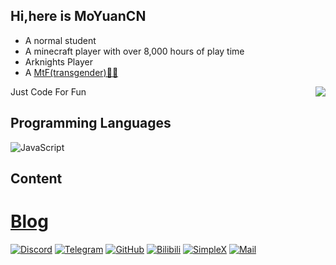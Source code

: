 ## Hi,here is MoYuanCN
* A normal student
* A minecraft player with over 8,000 hours of play time
* Arknights Player
* A [MtF(transgender)🏳️‍⚧️](https://en.wikipedia.org/wiki/Trans_woman#Terminology)

<a href="#">
  <img align="right" src="https://github-readme-stats.vercel.app/api/top-langs/?username=MoYuanCN&layout=compact">
</a>

Just Code For Fun



## Programming Languages
![JavaScript](https://img.shields.io/badge/-JavaScript-f7df1e?style=flat-square&logo=JavaScript&labelColor=f7df1e&logoColor=000)

## Content
# [Blog](moyuancn.vip)
[![Discord](https://img.shields.io/badge/Discord-@MoYuanCN-1DA1F2?logo=Discord&logoColor=white&style=for-the-badge)](https://discordapp.com/users/872299024982622278)
[![Telegram](https://img.shields.io/badge/Telegram-@MoYuan_CN-00BFFF?logo=telegram&logoColor=white&style=for-the-badge)](https://t.me/MoYuanCN)
[![GitHub](https://img.shields.io/badge/dynamic/json?logo=github&label=GitHub&color=181717&style=for-the-badge&query=$.data.totalSubs&url=https%3a%2f%2fapi.spencerwoo.com%2fsubstats%2f%3fsource%3dgithub%26queryKey%3dMoYuanCN)](https://github.com/MoYuanCN)
[![Bilibili](https://img.shields.io/badge/bilibili-无聊的墨缘-1DA1F2?logo=bilibili&logoColor=white&style=for-the-badge)](https://space.bilibili.com/346299289)
[![SimpleX](https://img.shields.io/badge/SimpleX-1DA1F2?logo=SimpleX&logoColor=white&style=for-the-badge)](https://simplex.chat/contact#/?v=2-5&smp=smp%3A%2F%2F6iIcWT_dF2zN_w5xzZEY7HI2Prbh3ldP07YTyDexPjE%3D%40smp10.simplex.im%2FHThWNwWOiDzZB1q4sAMe6gz71gH3DmWG%23%2F%3Fv%3D1-2%26dh%3DMCowBQYDK2VuAyEAc2Kf8SeQ9EqdgXc0WJQ_biRKOYJzCIe1Fw3IQHYDJCY%253D%26srv%3Drb2pbttocvnbrngnwziclp2f4ckjq65kebafws6g4hy22cdaiv5dwjqd.onion)
[![Mail](https://img.shields.io/badge/-MoYuanCN@gmail.com-911318?logo=Mail.RU&logoColor=white&style=for-the-badge)](mailto:MoYuanCN@gmail.com)
